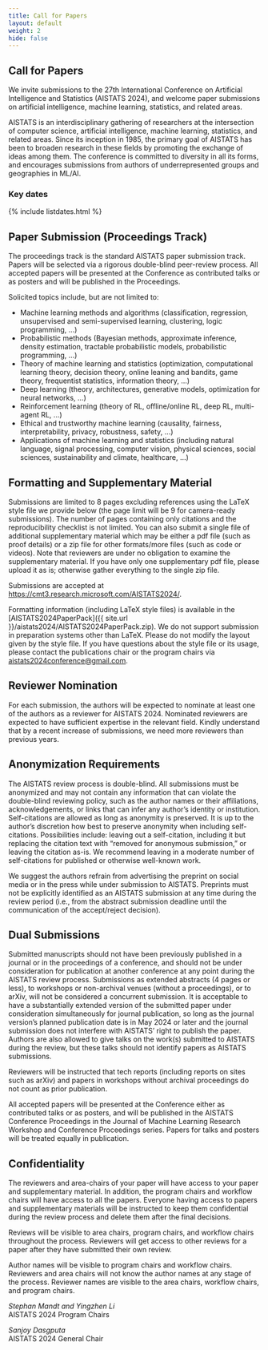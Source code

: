 ```yaml
---
title: Call for Papers
layout: default
weight: 2
hide: false
---
```


## Call for Papers

We invite submissions to the 27th International Conference on Artificial Intelligence and Statistics (AISTATS 2024), and welcome paper submissions on artificial intelligence, machine learning, statistics, and related areas.

AISTATS is an interdisciplinary gathering of researchers at the intersection of computer science, artificial intelligence, machine learning, statistics, and related areas. Since its inception in 1985, the primary goal of AISTATS has been to broaden research in these fields by promoting the exchange of ideas among them. The conference is committed to diversity in all its forms, and encourages submissions from authors of underrepresented groups and geographies in ML/AI.


### Key dates

{% include listdates.html %}


## Paper Submission (Proceedings Track)

The proceedings track is the standard AISTATS paper submission track. Papers will be selected via a rigorous double-blind peer-review process. All accepted papers will be presented at the Conference as contributed talks or as posters and will be published in the Proceedings.

Solicited topics include, but are not limited to:

* Machine learning methods and algorithms (classification, regression, unsupervised and semi-supervised learning, clustering, logic programming, ...)
* Probabilistic methods (Bayesian methods, approximate inference, density estimation, tractable probabilistic models, probabilistic programming, ...)
* Theory of machine learning and statistics (optimization, computational learning theory, decision theory, online leaning and bandits, game theory, frequentist statistics, information theory, ...)
* Deep learning (theory, architectures, generative models, optimization for neural networks, ...)
* Reinforcement learning (theory of RL, offline/online RL, deep RL, multi-agent RL, ...)
* Ethical and trustworthy machine learning (causality, fairness, interpretability, privacy, robustness, safety, ...)
* Applications of machine learning and statistics (including natural language, signal processing, computer vision, physical sciences, social sciences, sustainability and climate, healthcare, ...)


<!-- ## Conference Location and Format

The AISTATS 2023 organizing committee is committed to the safety and health of our community.  We are currently reviewing the best option for AISTATS 2023. As soon as we have made a final decision, we will update the information to the webpage. Thank you for your patience and understanding.
 -->

## Formatting and Supplementary Material

Submissions are limited to 8 pages excluding references using the LaTeX style file we provide below (the page limit will be 9 for camera-ready submissions). The number of pages containing only citations and the reproducibility checklist is not limited. You can also submit a single file of additional supplementary material which may be either a pdf file (such as proof details) or a zip file for other formats/more files (such as code or videos). Note that reviewers are under no obligation to examine the supplementary material. If you have only one supplementary pdf file, please upload it as is; otherwise gather everything to the single zip file.

Submissions are accepted at <https://cmt3.research.microsoft.com/AISTATS2024/>.

Formatting information (including LaTeX style files) is available in the [AISTATS2024PaperPack]({{ site.url }}/aistats2024/AISTATS2024PaperPack.zip). We do not support submission in preparation systems other than LaTeX. Please do not modify the layout given by the style file. If you have questions about the style file or its usage, please contact the publications chair or the program chairs via <aistats2024conference@gmail.com>.


## Reviewer Nomination

For each submission, the authors will be expected to nominate at least one of the authors as a reviewer for AISTATS 2024. Nominated reviewers are expected to have sufficient expertise in the relevant field. Kindly understand that by a recent increase of submissions, we need more reviewers than previous years.


## Anonymization Requirements

The AISTATS review process is double-blind. All submissions must be anonymized and may not contain any information that can violate the double-blind reviewing policy, such as the author names or their affiliations, acknowledgements, or links that can infer any author’s identity or institution. Self-citations are allowed as long as anonymity is preserved. It is up to the author’s discretion how best to preserve anonymity when including self-citations. Possibilities include: leaving out a self-citation, including it but replacing the citation text with “removed for anonymous submission,” or leaving the citation as-is. We recommend leaving in a moderate number of self-citations for published or otherwise well-known work.

We suggest the authors refrain from advertising the preprint on social media or in the press while under submission to AISTATS. Preprints must not be explicitly identified as an AISTATS submission at any time during the review period (i.e., from the abstract submission deadline until the communication of the accept/reject decision).


## Dual Submissions

Submitted manuscripts should not have been previously published in a journal or in the proceedings of a conference, and should not be under consideration for publication at another conference at any point during the AISTATS review process. Submissions as extended abstracts (4 pages or less), to workshops or non-archival venues (without a proceedings), or to arXiv, will not be considered a concurrent submission. It is acceptable to have a substantially extended version of the submitted paper under consideration simultaneously for journal publication, so long as the journal version’s planned publication date is in May 2024 or later and the journal submission does not interfere with AISTATS’ right to publish the paper. Authors are also allowed to give talks on the work(s) submitted to AISTATS during the review, but these talks should not identify papers as AISTATS submissions. 

Reviewers will be instructed that tech reports (including reports on sites such as arXiv) and papers in workshops without archival proceedings do not count as prior publication.

All accepted papers will be presented at the Conference either as contributed talks or as posters, and will be published in the AISTATS Conference Proceedings in the Journal of Machine Learning Research Workshop and Conference Proceedings series. Papers for talks and posters will be treated equally in publication.


## Confidentiality

The reviewers and area-chairs of your paper will have access to your paper and supplementary material. In addition, the program chairs and workflow chairs will have access to all the papers. Everyone having access to papers and supplementary materials will be instructed to keep them confidential during the review process and delete them after the final decisions.

Reviews will be visible to area chairs, program chairs, and workflow chairs throughout the process. Reviewers will get access to other reviews for a paper after they have submitted their own review.

Author names will be visible to program chairs and workflow chairs. Reviewers and area chairs will not know the author names at any stage of the process. Reviewer names are visible to the area chairs, workflow chairs, and program chairs.


_Stephan Mandt and Yingzhen Li_\
AISTATS 2024 Program Chairs

_Sanjoy Dasgputa_\
AISTATS 2024 General Chair
